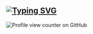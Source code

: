 ## [![Typing SVG](https://readme-typing-svg.demolab.com?font=Fira+Code&pause=1000&color=27F747&center=true&width=435&lines=Dias+Salakhutdinov;Python+Developer)](https://git.io/typing-svg)

![Profile view counter on GitHub](https://komarev.com/ghpvc/?username=dddiias)

<!--
**dddiias/dddiias** is a ✨ _special_ ✨ repository because its `README.md` (this file) appears on your GitHub profile.

Here are some ideas to get you started:

- 🔭 I’m currently working on ...
- 🌱 I’m currently learning ...
- 👯 I’m looking to collaborate on ...
- 🤔 I’m looking for help with ...
- 💬 Ask me about ...
- 📫 How to reach me: ...
- 😄 Pronouns: ...
- ⚡ Fun fact: ...
-->
